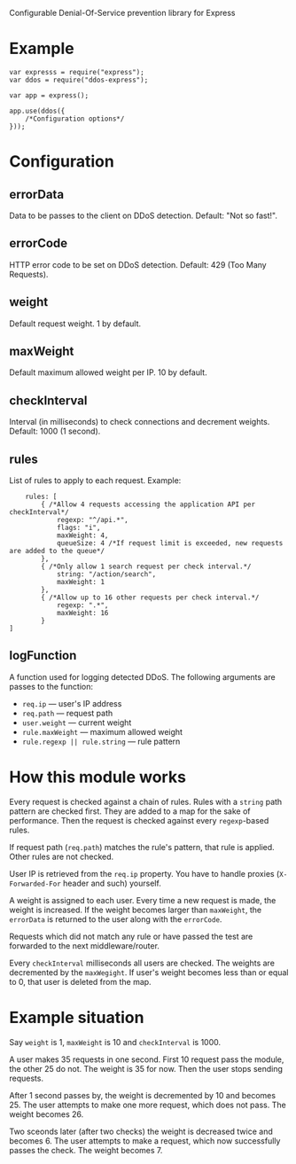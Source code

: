 Configurable Denial-Of-Service prevention library for Express


# Example

```
var expresss = require("express");
var ddos = require("ddos-express");

var app = express();

app.use(ddos({
    /*Configuration options*/
}));
```

# Configuration

## errorData

Data to be passes to the client on DDoS detection. Default: "Not so fast!".

## errorCode

HTTP error code to be set on DDoS detection. Default: 429 (Too Many Requests).

## weight

Default request weight. 1 by default.

## maxWeight

Default maximum allowed weight per IP. 10 by default.

## checkInterval

Interval (in milliseconds) to check connections and decrement weights. Default: 1000 (1 second).

## rules

List of rules to apply to each request. Example:

```
    rules: [
        { /*Allow 4 requests accessing the application API per checkInterval*/
            regexp: "^/api.*",
            flags: "i",
            maxWeight: 4,
            queueSize: 4 /*If request limit is exceeded, new requests are added to the queue*/
        },
        { /*Only allow 1 search request per check interval.*/
            string: "/action/search",
            maxWeight: 1
        },
        { /*Allow up to 16 other requests per check interval.*/
            regexp: ".*",
            maxWeight: 16
        }
]
```

## logFunction

A function used for logging detected DDoS. The following arguments are passes to the function:

* ```req.ip``` — user's IP address
* ```req.path``` — request path
* ```user.weight``` — current weight
* ```rule.maxWeight``` — maximum allowed weight
* ```rule.regexp || rule.string``` — rule pattern

# How this module works

Every request is checked against a chain of rules. Rules with a ```string``` path pattern are checked first. They are added to a map for the sake of performance. Then the request is checked against every ```regexp```-based rules.

If request path (```req.path```) matches the rule's pattern, that rule is applied. Other rules are not checked.

User IP is retrieved from the ```req.ip``` property. You have to handle proxies (```X-Forwarded-For``` header and such) yourself.

A weight is assigned to each user. Every time a new request is made, the weight is increased. If the weight becomes larger than ```maxWeight```, the ```errorData``` is returned to the user along with the ```errorCode```.

Requests which did not match any rule or have passed the test are forwarded to the next middleware/router.

Every ```checkInterval``` milliseconds all users are checked. The weights are decremented by the ```maxWegight```. If user's weight becomes less than or equal to 0, that user is deleted from the map.

# Example situation

Say ```weight``` is 1, ```maxWeight``` is 10 and ```checkInterval``` is 1000.

A user makes 35 requests in one second. First 10 request pass the module, the other 25 do not. The weight is 35 for now. Then the user stops sending requests.

After 1 second passes by, the weight is decremented by 10 and becomes 25. The user attempts to make one more request, which does not pass. The weight becomes 26.

Two sceonds later (after two checks) the weight is decreased twice and becomes 6. The user attempts to make a request, which now successfully passes the check. The weight becomes 7.
